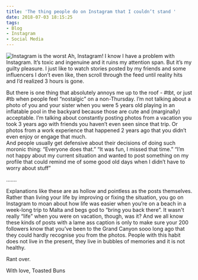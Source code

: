 ```yaml
---
title: 'The thing people do on Instagram that I couldn’t stand '
date: 2018-07-03 18:15:25
tags:
- Blog
- Instagram
- Social Media
---
```

![Instagram is the worst](/images/instagram.jpg)
Ah, Instagram! I know I have a problem with Instagram. It’s toxic and
ingenuine and it ruins my attention span. But it’s my guilty pleasure. I
just like to watch stories posted by my friends and some influencers I
don’t even like, then scroll through the feed until reality hits and I’d
realized 3 hours is gone.
<!--more-->
But there is one thing that absolutely annoys me up to the roof - #tbt, 
or just #tb when people feel “nostalgic” on a non-Thursday. I’m not 
talking about a photo of you and your sister when you were 5 years old 
playing in an inflatable pool in the backyard because those are cute and 
(marginally) acceptable. I’m talking about constantly posting photos 
from a vacation you took 3 years ago with friends you haven’t even seen 
since that trip. Or photos from a work experience that happened 2 years 
ago that you didn’t even enjoy or engage that much.<script async src="//pagead2.googlesyndication.com/pagead/js/adsbygoogle.js"></script><ins class="adsbygoogle" style="display:block; text-align:center;"  data-ad-layout="in-article"  data-ad-format="fluid"  data-ad-client="ca-pub-2164900147810573"  data-ad-slot="8817307412"></ins><script>(adsbygoogle = window.adsbygoogle || []).push({});</script>
And people usually get defensive about their decisions of doing such 
moronic thing:
“Everyone does that.”
“It was fun, I missed that time.”
“I’m not happy about my current situation and wanted to post something 
on my profile that could remind me of some good old days when I didn’t 
have to worry about stuff”

…….

Explanations like these are as hollow and pointless as the posts 
themselves. Rather than living your life by improving or fixing the 
situation, you go on Instagram to moan about how life was easier when 
you’re on a beach in a week-long trip to Malta and begs god to “bring 
you back there”. It wasn't really “life” when you were on vacation, 
though, was it? And we all know these kinds of posts with a lame ass 
caption is only to make sure your 200 followers know that you’ve been to 
the Grand Canyon sooo long ago that they could hardly recognise you from 
the photos. People with this habit does not live in the present, they 
live in bubbles of memories and it is not healthy. 

Rant over.

With love,
Toasted Buns

